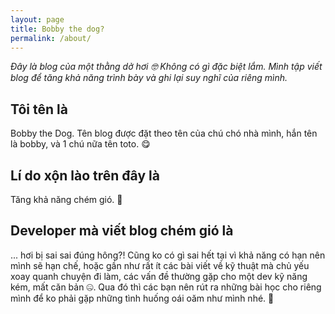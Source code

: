 ```yaml
---
layout: page
title: Bobby the dog?
permalink: /about/
---
```


*Đây là blog của một thằng dở hơi 🤓
Không có gì đặc biệt lắm. Mình tập viết blog để tăng khả năng trình bày và ghi lại suy nghĩ của riêng mình.*

## Tôi tên là
Bobby the Dog. Tên blog được đặt theo tên của chú chó nhà mình, hắn tên là bobby, và 1 chú nữa tên toto. 😋

## Lí do xộn lào trên đây là
Tăng khả năng chém gió. 💩

## Developer mà viết blog chém gió là

... hơi bị sai sai đúng hông?! Cũng ko có gì sai hết tại vì khả năng có hạn nên mình sẽ hạn chế, hoặc gần như rất ít các bài viết về kỹ thuật mà chủ yếu xoay quanh chuyện đi làm, các vấn đề thường gặp cho một dev kỹ năng kém, mất căn bản 🤐. Qua đó thì các bạn nên rút ra những bài học cho riêng mình để ko phải gặp những tình huống oái oăm như mình nhé. 😤



